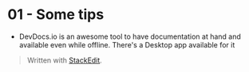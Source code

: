 # 01 - Some tips

- DevDocs.io is an awesome tool to have documentation at hand and available even while offline. There's a Desktop app available for it

> Written with [StackEdit](https://stackedit.io/).
<!--stackedit_data:
eyJoaXN0b3J5IjpbMTExNjk5MzcxOF19
-->